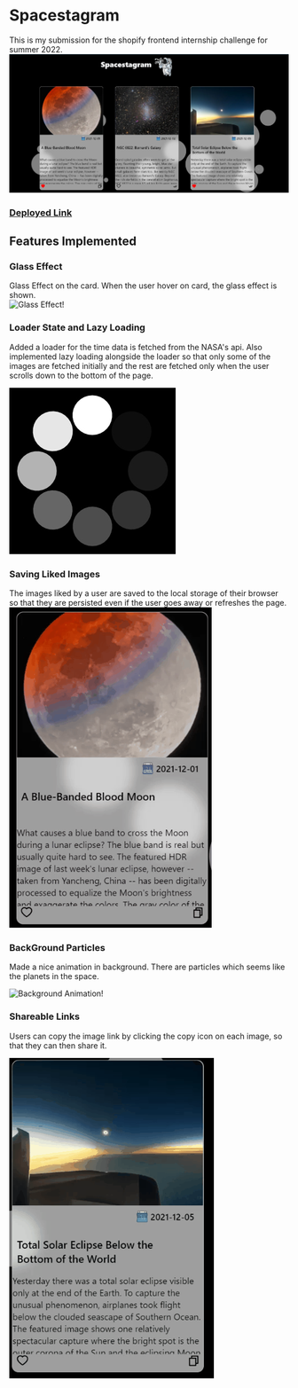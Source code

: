 # Spacestagram

This is my submission for the shopify frontend internship challenge for summer 2022.
![Spacestagram!](/public/static/readmeAssets/Spacestagram.PNG)

### [Deployed Link](https://spacestagram9219.vercel.app/)

## Features Implemented

### Glass Effect

Glass Effect on the card. When the user hover on card, the glass effect is shown.                   
![Glass Effect!](/public/static/readmeAssets/glassEffect.gif)

### Loader State and Lazy Loading

Added a loader for the time data is fetched from the NASA's api. Also implemented lazy loading alongside the loader so that only some of the images are fetched initially and the rest are fetched only when the user scrolls down to the bottom of the page.                                         

![Loading State!](/public/static/loader.gif)

### Saving Liked Images

The images liked by a user are saved to the local storage of their browser so that they are persisted even if the user goes away or refreshes the page.
![Like Image!](/public/static/readmeAssets/likeAnimation.gif)

### BackGround Particles

Made a nice animation in background. There are particles which seems like the planets in the space.

![Background Animation!](/public/static/readmeAssets/bgAnimation.gif)

### Shareable Links

Users can copy the image link by clicking the copy icon on each image, so that they can then share it.

![Copy Image Link!](/public/static/readmeAssets/copyLink.gif)
